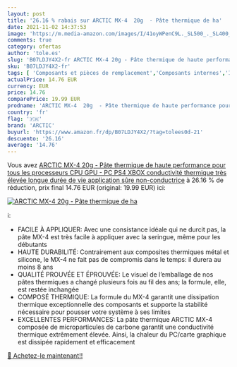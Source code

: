 ```yaml
---
layout: post
title: '26.16 % rabais sur ARCTIC MX-4  20g  - Pâte thermique de ha'
date: 2021-11-02 14:37:53
image: 'https://m.media-amazon.com/images/I/41oyWPenC9L._SL500_._SL400_.jpg'
comments: true
category: ofertas
author: 'tole.es'
slug: 'B07LDJY4X2-fr ARCTIC MX-4 20g - Pâte thermique de haute performance pour...'
sku: 'B07LDJY4X2-fr'
tags: [ 'Composants et pièces de remplacement','Composants internes','Informatique','Pâte thermique','Pâtes et tampons thermiques','Refroidissement et ventilateurs','arctic', ]
actualPrice: 14.76 EUR
currency: EUR
price: 14.76
comparePrice: 19.99 EUR
prodname: 'ARCTIC MX-4  20g  - Pâte thermique de haute performance pour tous les processeurs  CPU  GPU - PC  PS4  XBOX   conductivité thermique très élevée  longue durée de vie  application sûre  non-conductrice'
country: 'fr'
flag: '🇫🇷'
brand: 'ARCTIC'
buyurl: 'https://www.amazon.fr/dp/B07LDJY4X2/?tag=tolees0d-21'
descuento: '26.16'
average: '14.76'
---
```


Vous avez [ARCTIC MX-4  20g  - Pâte thermique de haute performance pour tous les processeurs  CPU  GPU - PC  PS4  XBOX   conductivité thermique très élevée  longue durée de vie  application sûre  non-conductrice](https://www.amazon.fr/dp/B07LDJY4X2/?tag=tolees0d-21)  à  26.16 % de réduction, prix final  14.76 EUR (original: 19.99 EUR) ici:

[![ARCTIC MX-4  20g  - Pâte thermique de ha](https://m.media-amazon.com/images/I/41oyWPenC9L._SL500_._SL400_.jpg)](https://www.amazon.fr/dp/B07LDJY4X2/?tag=tolees0d-21)

ℹ️:

- FACILE À APPLIQUER: Avec une consistance idéale qui ne durcit pas, la pâte MX-4 est très facile à appliquer avec la seringue, même pour les débutants
- HAUTE DURABILITÉ: Contrairement aux composites thermiques métal et silicone, le MX-4 ne fait pas de compromis dans le temps: il durera au moins 8 ans
- QUALITÉ PROUVÉE ET ÉPROUVÉE: Le visuel de l’emballage de nos pâtes thermiques a changé plusieurs fois au fil des ans; la formule, elle, est restée inchangée
- COMPOSÉ THERMIQUE: La formule du MX-4 garantit une dissipation thermique exceptionnelle des composants et supporte la stabilité nécessaire pour pousser votre système à ses limites
- EXCELLENTES PERFORMANCES: La pâte thermique ARCTIC MX-4 composée de microparticules de carbone garantit une conductivité thermique extrêmement élevée. Ainsi, la chaleur du PC/carte graphique est dissipée rapidement et efficacement

[🛒 Achetez-le maintenant!!](https://www.amazon.fr/dp/B07LDJY4X2/?tag=tolees0d-21)
